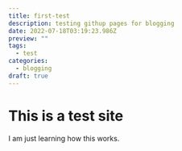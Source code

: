 ```yaml
---
title: first-test
description: testing githup pages for blogging
date: 2022-07-18T03:19:23.986Z
preview: ""
tags:
  - test
categories:
  - blogging
draft: true
---
```


# This is a test site

I am just learning how this works.